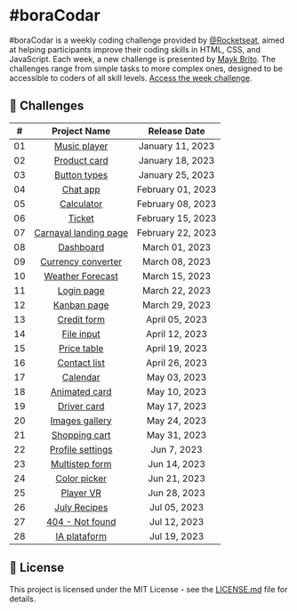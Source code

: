 # #boraCodar
#boraCodar is a weekly coding challenge provided by [@Rocketseat](https://www.rocketseat.com.br/), aimed at helping participants improve their coding skills in HTML, CSS, and JavaScript. Each week, a new challenge is presented by [Mayk Brito](https://github.com/maykbrito). The challenges range from simple tasks to more complex ones, designed to be accessible to coders of all skill levels. [Access the week challenge](https://www.rocketseat.com.br/boracodar).

## 🚀 Challenges

| # | Project Name | Release Date |
| :-: | :------------: | :------------: |
| 01 | [Music player](https://github.com/bw3sley/bora-codar/tree/main/music-player) | January 11, 2023 |
| 02 | [Product card](https://github.com/bw3sley/bora-codar/tree/main/product-card) | January 18, 2023 |
| 03 | [Button types](https://github.com/bw3sley/bora-codar/tree/main/button-types) | January 25, 2023 |
| 04 | [Chat app](https://github.com/bw3sley/bora-codar/tree/main/chat-app) | February 01, 2023 |
| 05 | [Calculator](https://github.com/bw3sley/bora-codar/tree/main/calculator) | February 08, 2023 |
| 06 | [Ticket](https://github.com/bw3sley/bora-codar/tree/main/ticket) | February 15, 2023 |
| 07 | [Carnaval landing page](https://github.com/bw3sley/bora-codar/tree/main/carnaval-landing-page) | February 22, 2023 |
| 08 | [Dashboard](https://github.com/bw3sley/bora-codar/tree/main/dashboard) | March 01, 2023 |
| 09 | [Currency converter](https://github.com/bw3sley/bora-codar/tree/main/currency-converter) | March 08, 2023 |
| 10 | [Weather Forecast](https://github.com/bw3sley/bora-codar/tree/main/weather-forecast) | March 15, 2023 |
| 11 | [Login page](https://github.com/bw3sley/bora-codar/tree/main/login-page) | March 22, 2023 |
| 12 | [Kanban page](https://github.com/bw3sley/bora-codar/tree/main/kanban-page) | March 29, 2023 |
| 13 | [Credit form](https://github.com/bw3sley/bora-codar/tree/main/credit-form) | April 05, 2023 |
| 14 | [File input](https://github.com/bw3sley/bora-codar/tree/main/file-input) | April 12, 2023 |
| 15 | [Price table](https://github.com/bw3sley/bora-codar/tree/main/price-table) | April 19, 2023 |
| 16 | [Contact list](https://github.com/bw3sley/bora-codar/tree/main/contact-list) | April 26, 2023 |
| 17 | [Calendar](https://github.com/bw3sley/bora-codar/tree/main/calendar) | May 03, 2023 |
| 18 | [Animated card](https://github.com/bw3sley/bora-codar/tree/main/animated-card) | May 10, 2023 |
| 19 | [Driver card](https://github.com/bw3sley/bora-codar/tree/main/driver-card) | May 17, 2023 |
| 20 | [Images gallery](https://github.com/bw3sley/bora-codar/tree/main/images-gallery) | May 24, 2023 |
| 21 | [Shopping cart](https://github.com/bw3sley/bora-codar/tree/main/shopping-cart) | May 31, 2023 |
| 22 | [Profile settings](https://github.com/bw3sley/bora-codar/tree/main/profile-settings) | Jun 7, 2023 |
| 23 | [Multistep form](https://github.com/bw3sley/bora-codar/tree/main/multistep-form) | Jun 14, 2023 |
| 24 | [Color picker](https://github.com/bw3sley/bora-codar/tree/main/color-picker) | Jun 21, 2023 |
| 25 | [Player VR](https://github.com/bw3sley/bora-codar/tree/main/player-vr) | Jun 28, 2023 |
| 26 | [July Recipes](https://github.com/bw3sley/bora-codar/tree/main/july-recipes) | Jul 05, 2023 |
| 27 | [404 - Not found](https://github.com/bw3sley/bora-codar/tree/main/not-found) | Jul 12, 2023 |
| 28 | [IA plataform](https://github.com/bw3sley/bora-codar/tree/main/ia-plataform) | Jul 19, 2023 |

## 📝 License

This project is licensed under the MIT License - see the [LICENSE.md](./LICENSE.md) file for details.

